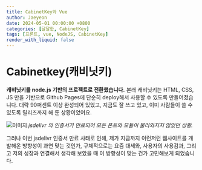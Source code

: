 ```yaml
---
title: CabinetKey와 Vue
author: Jaeyeon
date: 2024-05-01 00:00:00 +0800
categories: [달달한, CabinetKey]
tags: [프론트, vue, NodeJS, CabinetKey]
render_with_liquid: false
---
```


# Cabinetkey(캐비닛키)

**캐비닛키를 node.js 기반의 프로젝트로 전환했습니다.** 본래 캐비닛키는 HTML, CSS, JS 만을 기반으로 Github Pages에 단순히 deploy해서 사용할 수 있도록 만들어졌습니다. 대략 90퍼센트 이상 완성되어 있었고, 지금도 잘 쓰고 있고, 이미 사람들이 쓸 수 있도록 릴리즈까지 해 둔 상황이었어요.

![이미지](https://peachtart2.s3.ap-northeast-1.amazonaws.com/tart/thumbnail-d6407855-7ade-4a06-bbfe-c46442566c8f.webp)
_jsdelivr 의 인증서가 만료되어 모든 폰트와 모듈이 불러와지지 않았던 상황._

그러나 이번 jsdelivr 인증서 만료 사태로 인해, 제가 지금까지 이런저런 웹사이트를 개발해온 방향성이 과연 맞는 것인가, 구체적으로는 요즘 대세와, 사용자의 사용감과, 그리고 저의 성장과 연결해서 생각해 보았을 때 이 방향성이 맞는 건가 고민해보게 되었습니다.

